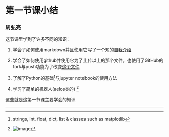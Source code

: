 # 第一节课小结

### 周弘亮

这节课里学到了许多不同的知识：

1. 学会了如何使用markdown并且使用它写了一个短的[自我介绍](https://github.com/saturn-lab/MEE-CC07/blob/master/markdown/2020-Spring/0091-周弘亮.md)

2. 学会了如何使用github并使用它为了上传以上的那个文件。也使用了GitHub的fork与push功能为了改变[这个文件](https://github.com/saturn-lab/MEE-CC07/blob/master/roster-2020S.md)

3. 了解了Python的基础[^1]与jupyter notebook的使用方法 
4. 学习了简单的机器人(aelos类的) [^2]

这些就是这第一节课主要学会的知识

---

[^1]:  strings, int, float, dict, list & classes such as matplotlib

[^2]:   ![image](https://lh3.googleusercontent.com/proxy/vqwC09ncDhlwIzxs1BRxZO1pK0rpIvNP3V8jIbb4ZffItBhh2RChvKN-6ZsMDJk1H1fN4mhQB6SUjCZ2fw4TrpWT3ueobtGx7_MJ63ZJ7vIBqCESuVPJSXuhnAutAuTIDgk)
